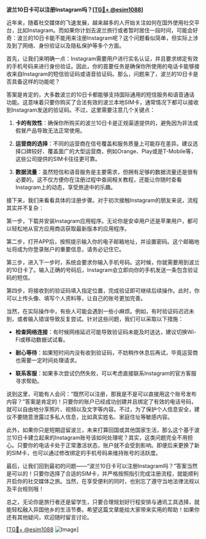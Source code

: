 **波兰10日卡可以注册Instagram吗？[[TG💪+ @esim1088](https://t.me/s/esim1088)]**

近年来，随着社交媒体的飞速发展，越来越多的人开始关注如何在国外使用社交平台，比如Instagram。而如果你计划去波兰旅行或者暂时居住一段时间，可能会好奇：波兰的10日卡能不能用来注册Instagram呢？这个问题看似简单，但实际上涉及到了网络、身份验证以及隐私保护等多个方面。

首先，让我们来明确一点：Instagram需要用户进行实名认证，并且要求绑定有效的手机号码来进行身份验证。因此，你的首要任务是确保你所使用的电话卡能够接收来自Instagram的短信验证码或语音验证码。那么，问题来了，波兰的10日卡是否具备这样的功能呢？

答案是肯定的，大多数波兰的10日卡都能够支持国际通用的短信服务和语音通话功能。这意味着只要你购买了合法有效的波兰本地SIM卡，通常情况下都可以接收到Instagram发送的验证码。不过，这里需要注意几个关键点：

1. **卡的有效性**：确保你所购买的波兰10日卡是正规渠道提供的，避免因为非法或假冒产品导致无法正常使用。
   
2. **运营商的选择**：不同的运营商在信号覆盖和服务质量上可能存在差异。建议选择口碑较好、覆盖面广的大型运营商，例如Orange、Play或是T-Mobile等，这些公司提供的SIM卡往往更可靠。

3. **数据流量**：虽然短信和语音服务是主要需求，但拥有足够的数据流量还是很有必要的。这不仅方便你在注册过程中查阅相关教程，还能让你随时查看Instagram上的动态，享受旅途中的乐趣。

接下来，我们来看看具体的注册步骤。对于初次接触Instagram的朋友来说，流程其实并不复杂：

第一步，下载并安装Instagram应用程序。无论你是安卓用户还是苹果用户，都可以轻松地从官方应用商店获取最新版本的应用程序。

第二步，打开APP后，按照提示输入你的电子邮箱地址，并设置密码。这个邮箱地址将成为你登录账户的重要信息，请务必记住它。

第三步，进入下一步时，系统会要求你输入手机号码。这时候，你就需要用到波兰的10日卡了。输入正确的号码后，Instagram会立即向你的手机发送一条包含验证码的短信。

第四步，将接收到的验证码填入指定位置，完成验证即可继续后续操作。此时，你可以上传头像、填写个人资料等，让自己的账号更加完善。

当然，在实际操作中，有些人可能会遇到一些小麻烦。例如，有时验证码迟迟未到，或者输入错误导致反复尝试。针对这些问题，我们可以采取以下措施：

- **检查网络连接**：有时候网络延迟可能导致验证码未能及时送达，建议切换Wi-Fi或移动数据试试看。
  
- **耐心等待**：如果短时间内没有收到验证码，不妨稍作休息后再试，毕竟运营商也需要一定时间处理请求。

- **联系客服**：如果多次尝试仍然失败，可以考虑直接联系Instagram的官方客服寻求帮助。

说到这里，可能有人会问：“既然可以注册，那我是不是可以直接用这个账号发布内容？”答案是肯定的！只要你的账户已经成功创建并且绑定了有效的电话号码，就可以自由地分享照片、视频以及文字等内容。不过，为了保护个人信息安全，建议不要随意泄露过多私人信息，比如真实姓名、家庭住址等敏感内容。

此外，如果你只是短期逗留波兰，未来打算回国或其他国家生活，那么这个基于波兰10日卡建立起来的Instagram账号该如何处理呢？其实，这类问题完全不用担心。只要你的电话卡处于正常激活状态，账户就不会受到影响。即便后来更换了新的SIM卡，也可以通过修改绑定的手机号码来维持账号的活跃度。

最后，让我们回到最初的问题——“波兰10日卡可以注册Instagram吗？”答案当然是可以的！只要你选择了合适的SIM卡，并严格按照指引完成注册流程，就能顺利开启你的社交媒体之旅。当然，在享受便利的同时，也别忘了遵守当地法律法规以及平台规则哦！

总之，无论你是旅行者还是留学生，只要合理规划好行程安排与通讯工具选择，就能轻松融入异国他乡的生活节奏。希望这篇文章能给大家带来实用的帮助！如果你还有其他疑问，欢迎随时留言讨论。

[[TG💪+ @esim1088](https://t.me/s/esim1088) ![Image](https://i.postimg.cc/4NQfJmqS/Snipaste-2025-05-13-00-14-12.png)]